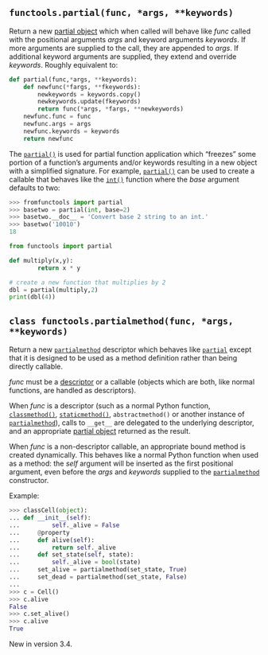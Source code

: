 ## `functools.partial(func, *args, **keywords)`

Return a new [partial object](https://docs.python.org/3/library/functools.html#partial-objects) which when called will
behave like _func_ called with the positional arguments _args_ and keyword arguments _keywords_. If more arguments are
supplied to the call, they are appended to _args_. If additional keyword arguments are supplied, they extend and
override _keywords_. Roughly equivalent to:

```python
def partial(func,*args, **keywords):
    def newfunc(*fargs, **fkeywords):
        newkeywords = keywords.copy()
        newkeywords.update(fkeywords)
        return func(*args, *fargs, **newkeywords)
    newfunc.func = func
    newfunc.args = args
    newfunc.keywords = keywords
    return newfunc
```

The [`partial()`](https://docs.python.org/3/library/functools.html#functools.partial "functools.partial") is used for
partial function application which “freezes” some portion of a function’s arguments and/or keywords resulting in a new
object with a simplified signature. For example,
[`partial()`](https://docs.python.org/3/library/functools.html#functools.partial "functools.partial") can be used to
create a callable that behaves like the [`int()`](https://docs.python.org/3/library/functions.html#int "int") function
where the _base_ argument defaults to two:

```python
>>> fromfunctools import partial
>>> basetwo = partial(int, base=2)
>>> basetwo.__doc__ = 'Convert base 2 string to an int.'
>>> basetwo('10010')
18
```

```python
from functools import partial

def multiply(x,y):
        return x * y

# create a new function that multiplies by 2
dbl = partial(multiply,2)
print(dbl(4))
```

## `class functools.partialmethod(func, *args, **keywords)`

Return a new
[`partialmethod`](https://docs.python.org/3/library/functools.html#functools.partialmethod "functools.partialmethod")
descriptor which behaves like
[`partial`](https://docs.python.org/3/library/functools.html#functools.partial "functools.partial") except that it is
designed to be used as a method definition rather than being directly callable.

_func_ must be a [descriptor](https://docs.python.org/3/glossary.html#term-descriptor) or a callable (objects which are
both, like normal functions, are handled as descriptors).

When _func_ is a descriptor (such as a normal Python function,
[`classmethod()`](https://docs.python.org/3/library/functions.html#classmethod "classmethod"),
[`staticmethod()`](https://docs.python.org/3/library/functions.html#staticmethod "staticmethod"), `abstractmethod()` or
another instance of
[`partialmethod`](https://docs.python.org/3/library/functools.html#functools.partialmethod "functools.partialmethod")),
calls to `__get__` are delegated to the underlying descriptor, and an appropriate
[partial object](https://docs.python.org/3/library/functools.html#partial-objects) returned as the result.

When _func_ is a non-descriptor callable, an appropriate bound method is created dynamically. This behaves like a normal
Python function when used as a method: the _self_ argument will be inserted as the first positional argument, even
before the _args_ and _keywords_ supplied to the
[`partialmethod`](https://docs.python.org/3/library/functools.html#functools.partialmethod "functools.partialmethod")
constructor.

Example:

> > >

```python
>>> classCell(object):
... def __init__(self):
...         self._alive = False
...     @property
...     def alive(self):
...         return self._alive
...     def set_state(self, state):
...         self._alive = bool(state)
...     set_alive = partialmethod(set_state, True)
...     set_dead = partialmethod(set_state, False)
...
>>> c = Cell()
>>> c.alive
False
>>> c.set_alive()
>>> c.alive
True
```

New in version 3.4.
